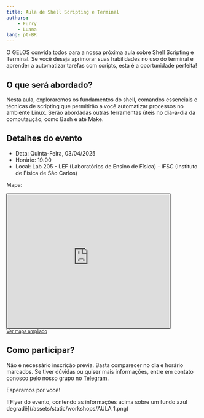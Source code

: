 ```yaml
---
title: Aula de Shell Scripting e Terminal
authors:
    - Furry
    - Luana
lang: pt-BR
---
```


O GELOS convida todos para a nossa próxima aula sobre Shell Scripting e Terminal. Se você deseja aprimorar suas habilidades no uso do terminal e aprender a automatizar tarefas com scripts, esta é a oportunidade perfeita!

## O que será abordado?

Nesta aula, exploraremos os fundamentos do shell, comandos essenciais e técnicas de scripting que permitirão a você automatizar processos no ambiente Linux. Serão abordadas outras ferramentas úteis no dia-a-dia da computaµção, como Bash e até Make.

## Detalhes do evento

- Data: Quinta-Feira, 03/04/2025
- Horário: 19:00
- Local: Lab 205 - LEF (Laboratórios de Ensino de Física) - IFSC (Instituto de Física de São Carlos)

Mapa:

<iframe width="425" height="350" src="https://www.openstreetmap.org/export/embed.html?bbox=-47.900444269180305%2C-22.009175895145603%2C-47.8961044549942%2C-22.006980086765147&amp;layer=mapnik&amp;marker=-22.00807799520707%2C-47.89827436208725" style="border: 1px solid black"></iframe><br/><small><a href="https://www.openstreetmap.org/?mlat=-22.008078&amp;mlon=-47.898274#map=19/-22.008078/-47.898274&amp;layers=N">Ver mapa ampliado</a></small>



## Como participar?

Não é necessário inscrição prévia. Basta comparecer no dia e horário marcados. Se tiver dúvidas ou quiser mais informações, entre em contato conosco pelo nosso grupo no [Telegram](https://telegram.gelos.club/).

Esperamos por você!

![Flyer do evento, contendo as informações acima sobre um fundo azul degradê](/assets/static/workshops/AULA 1.png)